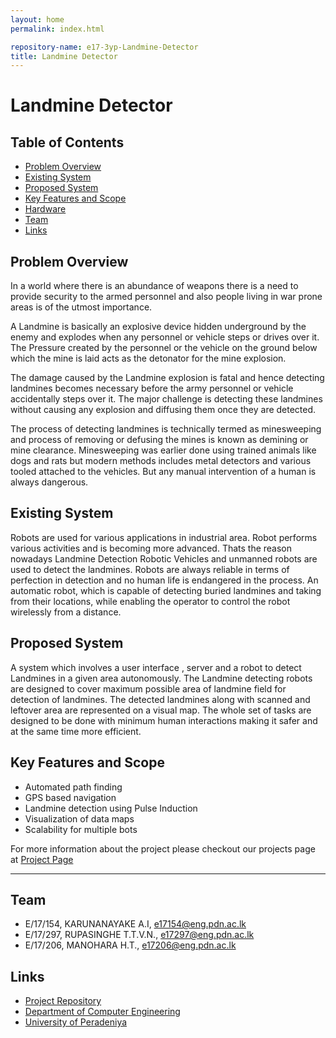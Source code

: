 ```yaml
---
layout: home
permalink: index.html

repository-name: e17-3yp-Landmine-Detector 
title: Landmine Detector 
---
```


[comment]: # "This is the standard layout for the project, but you can clean this and use your own template"

# Landmine Detector 

## Table of Contents
* [Problem Overview](#Problem-Overview)
* [Existing System](#Existing-System)
* [Proposed System](#Proposed-System)
* [Key Features and Scope](#Key-Features-and-Scope)
* [Hardware](#https://github.com/Akilax0/e17-3yp-Landmine-Detector/tree/main/_designs/hardware)
* [Team](#Team)
* [Links](#Links)

## Problem Overview

In a world where there is an abundance of weapons there is a need to provide security to the armed personnel and also people living in war prone areas is of the utmost importance.     

A Landmine is basically an explosive device hidden underground by the enemy and explodes when any personnel or vehicle steps or drives over it. The Pressure created by the personnel or the vehicle on the ground below which the mine is laid acts as the detonator for the mine explosion. 

The damage caused by the Landmine explosion is fatal and hence detecting landmines becomes necessary before the army personnel or vehicle accidentally steps over it. The major challenge is detecting these landmines without causing any explosion and diffusing them once they are detected.

The process of detecting landmines is technically termed as minesweeping and process of removing or defusing the mines is known as demining or mine clearance. Minesweeping was earlier done using trained animals like dogs and rats but modern methods includes metal detectors and various tooled attached to the vehicles. But any manual intervention of a human is always dangerous.

## Existing System

Robots are used for various applications in industrial area. Robot performs various activities and is becoming more advanced. Thats the reason nowadays Landmine Detection Robotic Vehicles and unmanned robots are used to detect the landmines. Robots are always reliable in terms of perfection in detection and no human life is endangered in the process. An automatic robot, which is capable of detecting buried landmines and taking from their locations, while enabling the operator to control the robot wirelessly from a distance. 

<!-- GPR has been considered as the most promising subsurface sensing technique for landmine clearance operations in combination with a metal detector. This is because of its ability to detect both metallic and nonmetallic landmines. Furthermore, the capability for imaging and post processing of data enables the identification of detected objects. A system combining GPR and a metal detector is commonly called a dual sensor. The system uses the metal detector as the primary sensor for the detection and localization of metal-containing objects, after which it switches to GPR as the secondary sensor for target identification. GPR for landmine detection commonly employs relatively high frequencies in order to detect and/or image small objects near the surface and also to reduce the size of the antennas for easier handling and higher mobility. With high frequencies, GPR becomes more sensitive to the heterogeneity of the media surrounding the object, which results in unwanted scattering in the data. The unwanted scattered waves are commonly referred to as clutter. Clutter degrades the quality of the GPR data and makes their analysis and interpretation difficult. In the case of landmine detection, a false analysis or interpretation of the data may lead to an accidental detonation -->


## Proposed System
A system which involves a user interface , server and a robot to detect Landmines in a given area autonomously.
The Landmine detecting robots are designed to cover maximum possible area of landmine field for detection of landmines. The detected landmines along with scanned and leftover area are represented on a visual map.
The whole set of tasks are designed to be done with minimum human interactions making it safer and at the same time more efficient.

## Key Features and Scope
- Automated path finding
- GPS based navigation
- Landmine detection using Pulse Induction
- Visualization of data maps
- Scalability for multiple bots


For more information about the project please checkout our projects page at 
[Project Page](https://cepdnaclk.github.io/e17-3yp-Landmine-Detector)

---

## Team
-  E/17/154, KARUNANAYAKE A.I, [e17154@eng.pdn.ac.lk](mailto:name@email.com)
-  E/17/297, RUPASINGHE T.T.V.N., [e17297@eng.pdn.ac.lk](mailto:name@email.com)
-  E/17/206, MANOHARA H.T., [e17206@eng.pdn.ac.lk](mailto:name@email.com)



## Links
<!-- - [Project Page](https://cepdnaclk.github.io/e17-3yp-Le-Detector) -->
- [Project Repository](https://github.com/cepdnaclk/e17-3yp-Landmine-Detector)
- [Department of Computer Engineering](http://www.ce.pdn.ac.lk/)
- [University of Peradeniya](https://eng.pdn.ac.lk/)


[//]: # (Please refer this to learn more about Markdown syntax)
[//]: # (https://github.com/adam-p/markdown-here/wiki/Markdown-Cheatsheet)
